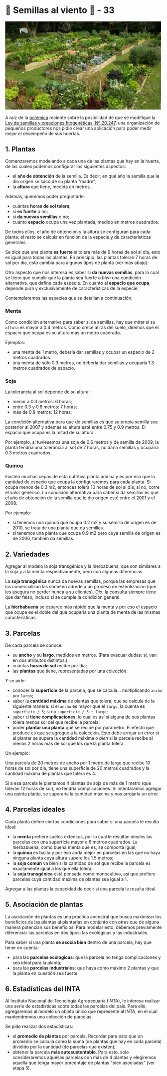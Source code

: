 # 🌱 Semillas al viento 🌱 - 33

<img src="images/huerta.jpg" width="500px" />

A raíz de la [polémica](https://www.elancasti.com.ar/opinion/2018/11/27/ley-cuestionada-389812.html) reciente sobre la posibilidad de que se modifique la [Ley de semillas y creaciones fitogenéticas, Nº 20.247](http://servicios.infoleg.gob.ar/infolegInternet/anexos/30000-34999/34822/texact.htm), una organización de pequeños productores nos pidió crear una aplicación para poder medir mejor el desempeño de sus huertas.

## 1. Plantas

Comenzaremos modelando a cada una de las plantas que hay en la huerta, de las cuales podemos configurar los siguientes aspectos:

* el **año de obtención** de la semilla. Es decir, en qué año la semilla que le dio origen se sacó de su planta "madre";
* la **altura** que tiene, medida en metros.

Además, queremos poder preguntarle:

* cuántas **horas de sol tolera**;
* si **es fuerte** o no;
* si **da nuevas semillas** o no;
* cuánto **espacio** ocupa una vez plantada, medido en metros cuadrados.

De todos ellos, el año de obtención y la altura se configuran para cada planta; el resto se calcula en función de la especie y de características generales.

Se dice que una planta **es fuerte** si tolera más de 9 horas de sol al día, esto es igual para todas las plantas. En principio, las plantas toleran 7 horas de sol por día, esto cambia para algunos tipos de planta (ver más abajo).

Otro aspecto que nos interesa es saber si **da nuevas semillas**, para lo cual se tiene que cumplir que la planta sea fuerte _o bien_ una condición alternativa, que define cada especie. En cuanto al **espacio que ocupa**, depende pura y exclusivamente de características de la especie.

Contemplaremos las especies que se detallan a continuación.

### Menta
Como condición alternativa para saber si da semillas, hay que mirar si su `altura` es mayor a 0.4 metros. 
Como crece al ras del suelo, diremos que el espacio que ocupa es su altura más un metro cuadrado.

Ejemplos:
* una menta de 1 metro, debería dar semillas y ocupar un espacio de 2 metros cuadrados.
* una menta de solo 0.3 metros, no debería dar semillas y ocuparía 1.3 metros cuadrados de espacio.

### Soja
La tolerancia al sol depende de su altura:
* menor a 0.3 metros: 6 horas;
* entre 0.3 y 0.8 metros: 7 horas;
* más de 0.8 metros: 12 horas;

La condición alternativa para que de semillas es que su propia semilla sea posterior al 2007 y además su altura esté entre 0.75 y 0.9 metros. El espacio que ocupa es la mitad de su altura.

Por ejemplo, si tuviesemos una soja de 0.6 metros y de semilla de 2009, la planta tendría una tolerancia al sol de 7 horas, no daría semillas y ocuparía 0.3 metros cuadrados.

### Quinoa
Existen muchas cepas de esta nutritiva planta andina y es por eso que la cantidad de espacio que ocupa la configuraremos para cada planta.
Si ocupa menos de 0.3 m2, entonces tolera 10 horas de sol al día; si no, corre el valor genérico. 
La condición alternativa para saber si da semillas es que el año de obtención de la semilla que le dio origen esté entre el 2001 y el 2008.

Por ejemplo:
* si tenemos una quinoa que ocupa 0.2 m2 y su semilla de origen es de 2010, se trata de una planta que da semillas.
* si tenemos una planta que ocupa 0.9 m2 pero cuya semilla de origen es de 2006, también da semillas.

## 2. Variedades

Agregar al modelo la soja transgénica y la hierbabuena, que son similares a la soja y a la menta respectivamente, pero con algunas diferencias.

La **soja transgénica** nunca da nuevas semillas, porque las empresas que las comercializan las someten adrede a un proceso de esterilización (que les asegura no perder nunca a su clientes). _Ojo_: la consulta siempre tiene que dar falso, incluso si se cumple la condición general.

La **hierbabuena** se esparce más rápido que la menta y por eso el espacio que ocupa es el doble del que ocuparía una planta de menta de las mismas características.

## 3. Parcelas

De cada parcela se conoce:
* su **ancho** y su **largo**, medidos en metros. (Para evacuar dudas: sí, van en dos atributos distintos.);
* cuántas **horas de sol** recibe por día;
* las **plantas** que tiene, representadas por una colección.

Y se pide:
* conocer la **superficie** de la parcela, que se calcula... multiplicando `ancho` por `largo`;
* saber la **cantidad máxima** de plantas que tolera, que se calcula de la siguiente manera: si el `ancho` es mayor que el `largo`, la cuenta es `superficie / 5`; si no `superficie / 3 + largo`;
* saber si **tiene complicaciones**, lo cual es así si alguna de sus plantas tolera menos sol del que recibe la parcela;
* poder **plantar una planta** que se recibe por parámetro. El efecto que produce es que se agregue a la colección. Esto debe arrojar un error si al plantar se supera la cantidad máxima _o bien_ si la parcela recibe al menos 2 horas más de sol que los que la planta tolera.

Un ejemplo:

Una parcela de 20 metros de ancho por 1 metro de largo que recibe 10 horas de sol por día, tiene una superficie de 20 metros cuadrados y la cantidad máxima de plantas que tolera es 4.

Si a esa parcela le plantamos 4 plantas de soja de más de 1 metro (que toleran 12 horas de sol), no tendría complicaciones. Si intentaramos agregar una quinta planta, se superaría la cantidad máxima y nos arrojaría un error.


## 4. Parcelas ideales

Cada planta define ciertas condiciones para saber si una parcela le resulta ideal:

* la **menta** prefiere suelos extensos, por lo cual le resultan ideales las parcelas con una superficie mayor a 6 metros cuadrados. La hierbabuena, como buena menta que es, se comporta igual;
* la **quinoa** es bajita y por eso anda mejor en parcelas en las que no haya ninguna planta cuya altura supere los 1.5 metros;
* la **soja común** va bien si la cantidad de sol que recibe la parcela es exactamente igual a los que ella tolera;
* la **soja transgénica** está pensada como monocultivo, así que prefiere parcelas cuya cantidad máxima de plantas sea igual a 1.

Agregar a las plantas la capacidad de decir si una parcela le resulta ideal.

## 5. Asociación de plantas

La asociación de plantas es una práctica ancestral que busca maximizar los beneficios de las plantas al plantarlas en conjunto con otras que de alguna manera potencian sus beneficios. Para modelar esto, debemos previamente diferenciar las parcelas en dos tipos: las ecológicas y las industriales.

Para saber si una planta **se asocia bien** dentro de una parcela, hay que tener en cuenta:
* para las **parcelas ecológicas**: que la parcela no tenga complicaciones y sea ideal para la planta;
* para las **parcelas industriales**: que haya como máximo 2 plantas y que la planta en cuestión sea fuerte.

## 6. Estadísticas del INTA

Al Instituto Nacional de Tecnología Agropecuaria (INTA), le interesa realizar una serie de estadísticas sobre todas las parcelas del país. Para ello, agregaremos al modelo un objeto único que represente al INTA, en el cual mantendremos una colección de parcelas.

Se pide realizar dos estadísticas:
* el **promedio de plantas** por parcela. Recordar para esto que un promedio se calcula como la suma (de plantas que hay en cada parcela) dividido por la cantidad (de parcelas que existen);
* obtener la parcela **más autosustentable**. Para esto, solo consideraremos aquellas parcelas con más de 4 plantas y elegiremos aquella que tenga mayor porcentaje de plantas "bien asociadas" (ver etapa 5).
